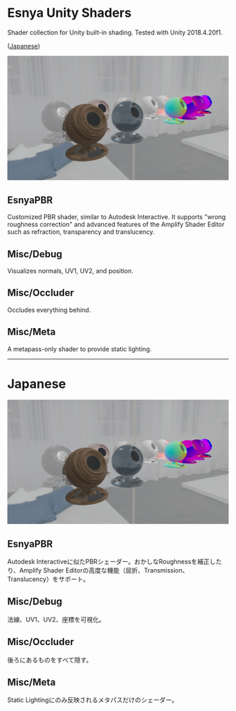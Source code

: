 # Esnya Unity Shaders
Shader collection for Unity built-in shading. Tested with Unity 2018.4.20f1.

([Japanese](#Japanese))

![Demo](Documents~/img01.png)

## EsnyaPBR
Customized PBR shader, similar to Autodesk Interactive. It supports "wrong roughness correction" and advanced features of the Amplify Shader Editor such as refraction, transparency and translucency.

## Misc/Debug
Visualizes normals, UV1, UV2, and position.

## Misc/Occluder
Occludes everything behind.

## Misc/Meta
A metapass-only shader to provide static lighting.

---

# Japanese

![Demo](Documents~/img01.png)

## EsnyaPBR
Autodesk Interactiveに似たPBRシェーダー。おかしなRoughnessを補正したり、Amplify Shader Editorの高度な機能（屈折、Transmission、Translucency）をサポート。

## Misc/Debug
法線、UV1、UV2、座標を可視化。

## Misc/Occluder
後ろにあるものをすべて隠す。

## Misc/Meta
Static Lightingにのみ反映されるメタパスだけのシェーダー。

